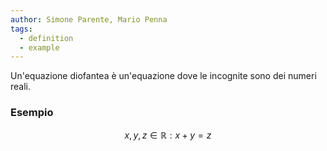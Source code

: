 ```yaml
---
author: Simone Parente, Mario Penna
tags:
  - definition
  - example
---
```

Un'equazione diofantea è un'equazione dove le incognite sono dei numeri reali.
### Esempio
$$x,y,z \in \mathbb{R}: x+y=z$$